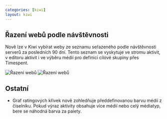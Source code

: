 ```yaml
---
categories: [kiwi]
layout: kiwi
---
```


## Řazení webů podle návštěvnosti

Nově lze v Kiwi vybírat weby ze seznamu seřazeného podle návštěvnosti serverů za posledních 90 dní. Tento seznam se vyskytuje ve stromu aktivit, v editoru aktivit i ve výběru médií pro definici cílové skupiny přes Timespent.

![Řazení webů]({{site.url}}/data/razeni_webu_strom.png "Řazení webů ve stromu aktivit.")
![Řazení webů]({{site.url}}/data/razeni_webu_editor.png "Řazení webů v editoru aktivit.")

## Ostatní
<ul>
	<li>
		Graf ratingových křivek nově zohledňuje předdefinovanou barvu médií z číselníku. Pokud výraz aktivity obsahuje více médií nebo celý médiatyp, bere se náhodná barva za palety.
	</li>
</ul>
